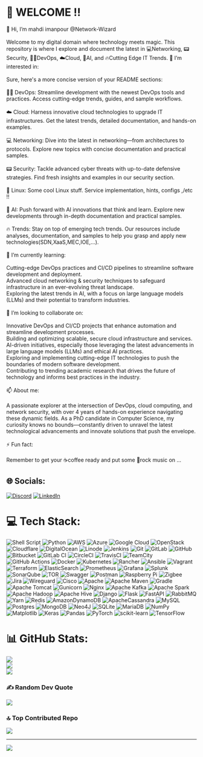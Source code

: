 # 💫 WELCOME !!
👋 Hi, I’m mahdi imanpour @Network-Wizard<br><br>Welcome to my digital domain where technology meets magic. This repository is where I explore and document the latest in 💻Networking, 📟Security, 🧑‍💻DevOps, ☁️Cloud, 🤖AI, and 🔥Cutting Edge IT Trends. 👀 I’m interested in:<br><br>Sure, here's a more concise version of your README sections:<br><br>🧑‍💻 DevOps: Streamline development with the newest DevOps tools and practices. Access cutting-edge trends, guides, and sample workflows.<br><br>☁️ Cloud: Harness innovative cloud technologies to upgrade IT infrastructures. Get the latest trends, detailed documentation, and hands-on examples.<br><br>💻 Networking: Dive into the latest in networking—from architectures to protocols. Explore new topics with concise documentation and practical samples.<br><br>📟 Security: Tackle advanced cyber threats with up-to-date defensive strategies. Find fresh insights and examples in our security section.<br><br>🐧 Linux: Some cool Linux stuff. Service implementation, hints, configs ,/etc !!<br><br>🤖 AI: Push forward with AI innovations that think and learn. Explore new developments through in-depth documentation and practical samples.<br><br>🔥 Trends: Stay on top of emerging tech trends. Our resources include analyses, documentation, and samples to help you grasp and apply new technologies(SDN,XaaS,MEC,IOE,...).<br><br>🌱 I’m currently learning:<br><br>Cutting-edge DevOps practices and CI/CD pipelines to streamline software development and deployment.<br>Advanced cloud networking & security techniques to safeguard infrastructure in an ever-evolving threat landscape.<br>Exploring the latest trends in AI, with a focus on large language models (LLMs) and their potential to transform industries.<br><br>🎯 I’m looking to collaborate on:<br><br>Innovative DevOps and CI/CD projects that enhance automation and streamline development processes.<br>Building and optimizing scalable, secure cloud infrastructure and services.<br>AI-driven initiatives, especially those leveraging the latest advancements in large language models (LLMs) and ethical AI practices.<br>Exploring and implementing cutting-edge IT technologies to push the boundaries of modern software development.<br>Contributing to trending academic research that drives the future of technology and informs best practices in the industry.<br><br>📫 About me:<br><br>A passionate explorer at the intersection of DevOps, cloud computing, and network security, with over 4 years of hands-on experience navigating these dynamic fields. As a PhD candidate in Computer Science, my curiosity knows no bounds—constantly driven to unravel the latest technological advancements and innovate solutions that push the envelope.<br><br>⚡ Fun fact:<br><br>Remember to get your ☕️coffee ready and put some 🎸rock music on ...<br>


## 🌐 Socials:
[![Discord](https://img.shields.io/badge/Discord-%237289DA.svg?logo=discord&logoColor=white)](https://discord.gg/txPbQ4Fy) [![LinkedIn](https://img.shields.io/badge/LinkedIn-%230077B5.svg?logo=linkedin&logoColor=white)](https://www.linkedin.com/in/mahdi-imanpour-819242156/) 

# 💻 Tech Stack:
![Shell Script](https://img.shields.io/badge/shell_script-%23121011.svg?style=flat&logo=gnu-bash&logoColor=white) ![Python](https://img.shields.io/badge/python-3670A0?style=flat&logo=python&logoColor=ffdd54) ![AWS](https://img.shields.io/badge/AWS-%23FF9900.svg?style=flat&logo=amazon-aws&logoColor=white) ![Azure](https://img.shields.io/badge/azure-%230072C6.svg?style=flat&logo=microsoftazure&logoColor=white) ![Google Cloud](https://img.shields.io/badge/GoogleCloud-%234285F4.svg?style=flat&logo=google-cloud&logoColor=white) ![OpenStack](https://img.shields.io/badge/Openstack-%23f01742.svg?style=flat&logo=openstack&logoColor=white) ![Cloudflare](https://img.shields.io/badge/Cloudflare-F38020?style=flat&logo=Cloudflare&logoColor=white) ![DigitalOcean](https://img.shields.io/badge/DigitalOcean-%230167ff.svg?style=flat&logo=digitalOcean&logoColor=white) ![Linode](https://img.shields.io/badge/linode-00A95C?style=flat&logo=linode&logoColor=white) ![Jenkins](https://img.shields.io/badge/jenkins-%232C5263.svg?style=flat&logo=jenkins&logoColor=white) ![Git](https://img.shields.io/badge/git-%23F05033.svg?style=flat&logo=git&logoColor=white) ![GitLab](https://img.shields.io/badge/gitlab-%23181717.svg?style=flat&logo=gitlab&logoColor=white) ![GitHub](https://img.shields.io/badge/github-%23121011.svg?style=flat&logo=github&logoColor=white) ![Bitbucket](https://img.shields.io/badge/bitbucket-%230047B3.svg?style=flat&logo=bitbucket&logoColor=white) ![GitLab CI](https://img.shields.io/badge/gitlab%20CI-%23181717.svg?style=flat&logo=gitlab&logoColor=white) ![CircleCI](https://img.shields.io/badge/circleci-%23161616.svg?style=flat&logo=circleci&logoColor=white) ![TravisCI](https://img.shields.io/badge/travis%20ci-%232B2F33.svg?style=flat&logo=travis&logoColor=white) ![TeamCity](https://img.shields.io/badge/teamcity-000000.svg?style=flat&logo=teamcity&logoColor=white) ![GitHub Actions](https://img.shields.io/badge/github%20actions-%232671E5.svg?style=flat&logo=githubactions&logoColor=white) ![Docker](https://img.shields.io/badge/docker-%230db7ed.svg?style=flat&logo=docker&logoColor=white) ![Kubernetes](https://img.shields.io/badge/kubernetes-%23326ce5.svg?style=flat&logo=kubernetes&logoColor=white) ![Rancher](https://img.shields.io/badge/rancher-%230075A8.svg?style=flat&logo=rancher&logoColor=white) ![Ansible](https://img.shields.io/badge/ansible-%231A1918.svg?style=flat&logo=ansible&logoColor=white) ![Vagrant](https://img.shields.io/badge/vagrant-%231563FF.svg?style=flat&logo=vagrant&logoColor=white) ![Terraform](https://img.shields.io/badge/terraform-%235835CC.svg?style=flat&logo=terraform&logoColor=white) ![ElasticSearch](https://img.shields.io/badge/-ElasticSearch-005571?style=flat&logo=elasticsearch) ![Prometheus](https://img.shields.io/badge/Prometheus-E6522C?style=flat&logo=Prometheus&logoColor=white) ![Grafana](https://img.shields.io/badge/grafana-%23F46800.svg?style=flat&logo=grafana&logoColor=white) ![Splunk](https://img.shields.io/badge/splunk-%23000000.svg?style=flat&logo=splunk&logoColor=white) ![SonarQube](https://img.shields.io/badge/SonarQube-black?style=flat&logo=sonarqube&logoColor=4E9BCD) ![TOR](https://img.shields.io/badge/tor-%237E4798.svg?style=flat&logo=tor-project&logoColor=white) ![Swagger](https://img.shields.io/badge/-Swagger-%23Clojure?style=flat&logo=swagger&logoColor=white) ![Postman](https://img.shields.io/badge/Postman-FF6C37?style=flat&logo=postman&logoColor=white) ![Raspberry Pi](https://img.shields.io/badge/-RaspberryPi-C51A4A?style=flat&logo=Raspberry-Pi) ![Zigbee](https://img.shields.io/badge/zigbee-%23EB0443.svg?style=flat&logo=zigbee&logoColor=white) ![Jira](https://img.shields.io/badge/jira-%230A0FFF.svg?style=flat&logo=jira&logoColor=white) ![Wireguard](https://img.shields.io/badge/wireguard-%2388171A.svg?style=flat&logo=wireguard&logoColor=white) ![Cisco](https://img.shields.io/badge/cisco-%23049fd9.svg?style=flat&logo=cisco&logoColor=black) ![Apache](https://img.shields.io/badge/apache-%23D42029.svg?style=flat&logo=apache&logoColor=white) ![Apache Maven](https://img.shields.io/badge/Apache%20Maven-C71A36?style=flat&logo=Apache%20Maven&logoColor=white) ![Gradle](https://img.shields.io/badge/Gradle-02303A.svg?style=flat&logo=Gradle&logoColor=white) ![Apache Tomcat](https://img.shields.io/badge/apache%20tomcat-%23F8DC75.svg?style=flat&logo=apache-tomcat&logoColor=black) ![Gunicorn](https://img.shields.io/badge/gunicorn-%298729.svg?style=flat&logo=gunicorn&logoColor=white) ![Nginx](https://img.shields.io/badge/nginx-%23009639.svg?style=flat&logo=nginx&logoColor=white) ![Apache Kafka](https://img.shields.io/badge/Apache%20Kafka-000?style=flat&logo=apachekafka) ![Apache Spark](https://img.shields.io/badge/Apache%20Spark-FDEE21?style=flat&logo=apachespark&logoColor=black) ![Apache Hadoop](https://img.shields.io/badge/Apache%20Hadoop-66CCFF?style=flat&logo=apachehadoop&logoColor=black) ![Apache Hive](https://img.shields.io/badge/Apache%20Hive-FDEE21?style=flat&logo=apachehive&logoColor=black) ![Django](https://img.shields.io/badge/django-%23092E20.svg?style=flat&logo=django&logoColor=white) ![Flask](https://img.shields.io/badge/flask-%23000.svg?style=flat&logo=flask&logoColor=white) ![FastAPI](https://img.shields.io/badge/FastAPI-005571?style=flat&logo=fastapi) ![RabbitMQ](https://img.shields.io/badge/rabbitmq-FF6600?style=flat&logo=rabbitmq&logoColor=white) ![Yarn](https://img.shields.io/badge/yarn-%232C8EBB.svg?style=flat&logo=yarn&logoColor=white) ![Redis](https://img.shields.io/badge/redis-%23DD0031.svg?style=flat&logo=redis&logoColor=white) ![AmazonDynamoDB](https://img.shields.io/badge/Amazon%20DynamoDB-4053D6?style=flat&logo=Amazon%20DynamoDB&logoColor=white) ![ApacheCassandra](https://img.shields.io/badge/cassandra-%231287B1.svg?style=flat&logo=apache-cassandra&logoColor=white) ![MySQL](https://img.shields.io/badge/mysql-4479A1.svg?style=flat&logo=mysql&logoColor=white) ![Postgres](https://img.shields.io/badge/postgres-%23316192.svg?style=flat&logo=postgresql&logoColor=white) ![MongoDB](https://img.shields.io/badge/MongoDB-%234ea94b.svg?style=flat&logo=mongodb&logoColor=white) ![Neo4J](https://img.shields.io/badge/Neo4j-008CC1?style=flat&logo=neo4j&logoColor=white) ![SQLite](https://img.shields.io/badge/sqlite-%2307405e.svg?style=flat&logo=sqlite&logoColor=white) ![MariaDB](https://img.shields.io/badge/MariaDB-003545?style=flat&logo=mariadb&logoColor=white) ![NumPy](https://img.shields.io/badge/numpy-%23013243.svg?style=flat&logo=numpy&logoColor=white) ![Matplotlib](https://img.shields.io/badge/Matplotlib-%23ffffff.svg?style=flat&logo=Matplotlib&logoColor=black) ![Keras](https://img.shields.io/badge/Keras-%23D00000.svg?style=flat&logo=Keras&logoColor=white) ![Pandas](https://img.shields.io/badge/pandas-%23150458.svg?style=flat&logo=pandas&logoColor=white) ![PyTorch](https://img.shields.io/badge/PyTorch-%23EE4C2C.svg?style=flat&logo=PyTorch&logoColor=white) ![scikit-learn](https://img.shields.io/badge/scikit--learn-%23F7931E.svg?style=flat&logo=scikit-learn&logoColor=white) ![TensorFlow](https://img.shields.io/badge/TensorFlow-%23FF6F00.svg?style=flat&logo=TensorFlow&logoColor=white)
# 📊 GitHub Stats:
![](https://github-readme-stats.vercel.app/api?username=Network-Wizard&theme=aura&hide_border=false&include_all_commits=true&count_private=true)<br/>
![](https://github-readme-streak-stats.herokuapp.com/?user=Network-Wizard&theme=aura&hide_border=false)<br/>
![](https://github-readme-stats.vercel.app/api/top-langs/?username=Network-Wizard&theme=aura&hide_border=false&include_all_commits=true&count_private=true&layout=compact)

### ✍️ Random Dev Quote
![](https://quotes-github-readme.vercel.app/api?type=horizontal&theme=radical)

### 🔝 Top Contributed Repo
![](https://github-contributor-stats.vercel.app/api?username=Network-Wizard&limit=5&theme=aura&combine_all_yearly_contributions=true)

---
[![](https://visitcount.itsvg.in/api?id=Network-Wizard&icon=0&color=0)](https://visitcount.itsvg.in)

<!-- Proudly created with GPRM ( https://gprm.itsvg.in ) -->
